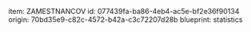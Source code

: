 item: ZAMESTNANCOV
id: 077439fa-ba86-4eb4-ac5e-bf2e36f90134
origin: 70bd35e9-c82c-4572-b42a-c3c72207d28b
blueprint: statistics
